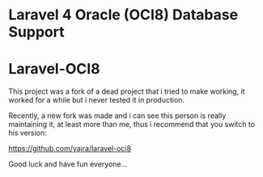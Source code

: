 # Laravel 4 Oracle (OCI8) Database Support

Laravel-OCI8
============

This project was a fork of a dead project that i tried to make working, it worked for a while but i never tested it in production.

Recently, a new fork was made and i can see this person is really maintaining it, at least more than me, thus i recommend that you switch to his version:

https://github.com/yajra/laravel-oci8

Good luck and have fun everyone...
